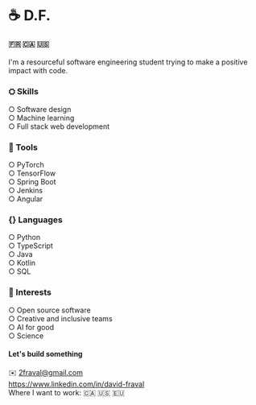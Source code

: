 # ☕ D.F.  
#### 🇫🇷 🇨🇦 🇺🇸  
I'm a resourceful software engineering student trying to make a positive impact with code.

### ⛭ Skills  
○ Software design  
○ Machine learning  
○ Full stack web development

### 🔬 Tools  
○ PyTorch  
○ TensorFlow  
○ Spring Boot  
○ Jenkins  
○ Angular  

### {} Languages  
○ Python  
○ TypeScript  
○ Java  
○ Kotlin  
○ SQL  

### 🔭 Interests  
○ Open source software  
○ Creative and inclusive teams  
○ AI for good  
○ Science


#### Let's build something  
✉️ 2fraval@gmail.com  
https://www.linkedin.com/in/david-fraval  
Where I want to work: 🇨🇦 🇺🇸 🇪🇺
